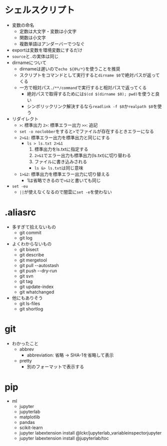 # シェルスクリプト
* 変数の命名
  * 定数は大文字・変数は小文字
  * 関数は小文字
  * 複数単語はアンダーバーでつなぐ
* exportは変数を環境変数にするだけ
* `source`と`.`の実体は同じ
* dirnameについて
  * dirnameは遅いので`echo ${0%/*}`を使うことを推奨
  * スクリプトをコマンドとして実行すると`dirname $0`で絶対パスが返ってくる
  * 一方で相対パス`./**/command`で実行すると相対パスで返ってくる
    * 絶対パスで取得するためには`$(cd $(dirname $0); pwd)`を使うと良い
    * シンボリックリンク解決するなら`readlink -f $0`か`realpath $0`を使う
* リダイレクト
  * `>`: 標準出力  `2>`: 標準エラー出力  `>>`: 追記
  * `set -o noclobber`をすると`>`でファイルが存在するときエラーになる
  * `2>&1`: 標準エラー出力を標準出力と同じにする
    * `ls > ls.txt 2>&1`
      1. 標準出力をls.txtに指定する
      2. `2>&1`でエラー出力も標準出力(ls.txt)に切り替わる
      3. ファイルに書き込みされる
      * `ls &> ls.txt`は同じ意味
  * `1>&2`: 標準出力を標準エラー出力に切り替える
    * 1は省略できるので`>&2`と書いても同じ
* `set -eu`
  * `||`が使えなくなるので闇雲に`set -e`を使わない

# .aliasrc
* 多すぎて拾えないもの
  * git commit
  * git log
* よくわからないもの
  * git bisect
  * git describe
  * git mergetool
  * git pull --autostash
  * git push --dry-run
  * git svn
  * git tag
  * git update-index
  * git whatchanged
* 他にもありそう
  * git ls-files
  * git shortlog

# git
* わかったこと
  * abbrev
    * abbreviation: 省略 -> SHA-1を省略して表示
  * pretty
    * 別のフォーマットで表示する

# pip
* ml
  * jupyter
  * jupyterlab
  * matplotlib
  * pandas
  * scikit-learn
  * jupyter labextension install @lckr/jupyterlab_variableinspectorjupyter
  * jupyter labextension install @jupyterlab/toc
